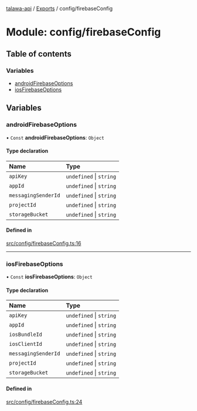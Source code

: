[talawa-api](../README.md) / [Exports](../modules.md) / config/firebaseConfig

# Module: config/firebaseConfig

## Table of contents

### Variables

- [androidFirebaseOptions](config_firebaseConfig.md#androidfirebaseoptions)
- [iosFirebaseOptions](config_firebaseConfig.md#iosfirebaseoptions)

## Variables

### androidFirebaseOptions

• `Const` **androidFirebaseOptions**: `Object`

#### Type declaration

| Name | Type |
| :------ | :------ |
| `apiKey` | `undefined` \| `string` |
| `appId` | `undefined` \| `string` |
| `messagingSenderId` | `undefined` \| `string` |
| `projectId` | `undefined` \| `string` |
| `storageBucket` | `undefined` \| `string` |

#### Defined in

[src/config/firebaseConfig.ts:16](https://github.com/Nitya-Pasrija/talawa-api/blob/d3a6af9/src/config/firebaseConfig.ts#L16)

___

### iosFirebaseOptions

• `Const` **iosFirebaseOptions**: `Object`

#### Type declaration

| Name | Type |
| :------ | :------ |
| `apiKey` | `undefined` \| `string` |
| `appId` | `undefined` \| `string` |
| `iosBundleId` | `undefined` \| `string` |
| `iosClientId` | `undefined` \| `string` |
| `messagingSenderId` | `undefined` \| `string` |
| `projectId` | `undefined` \| `string` |
| `storageBucket` | `undefined` \| `string` |

#### Defined in

[src/config/firebaseConfig.ts:24](https://github.com/Nitya-Pasrija/talawa-api/blob/d3a6af9/src/config/firebaseConfig.ts#L24)
